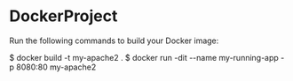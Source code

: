 # DockerProject

Run the following commands to build your Docker image:

$ docker build -t my-apache2 .
$ docker run -dit --name my-running-app -p 8080:80 my-apache2

